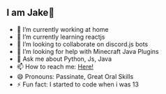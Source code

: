 ## I am Jake👋


- 🔭 I’m currently working at home
- 🌱 I’m currently learning reactjs
- 👯 I’m looking to collaborate on discord.js bots
- 🤔 I’m looking for help with Minecraft Java Plugins
- 💬 Ask me about Python, Js, Java
- 📫 How to reach me: [Here!](https://jakecodes.com/contact)
- 😄 Pronouns: Passinate, Great Oral Skills
- ⚡ Fun fact: I started to code when i was 13
